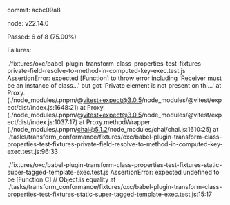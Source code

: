 commit: acbc09a8

node: v22.14.0

Passed: 6 of 8 (75.00%)

Failures:

./fixtures/oxc/babel-plugin-transform-class-properties-test-fixtures-private-field-resolve-to-method-in-computed-key-exec.test.js
AssertionError: expected [Function] to throw error including 'Receiver must be an instance of class…' but got 'Private element is not present on thi…'
    at Proxy.<anonymous> (./node_modules/.pnpm/@vitest+expect@3.0.5/node_modules/@vitest/expect/dist/index.js:1648:21)
    at Proxy.<anonymous> (./node_modules/.pnpm/@vitest+expect@3.0.5/node_modules/@vitest/expect/dist/index.js:1037:17)
    at Proxy.methodWrapper (./node_modules/.pnpm/chai@5.1.2/node_modules/chai/chai.js:1610:25)
    at ./tasks/transform_conformance/fixtures/oxc/babel-plugin-transform-class-properties-test-fixtures-private-field-resolve-to-method-in-computed-key-exec.test.js:96:33

./fixtures/oxc/babel-plugin-transform-class-properties-test-fixtures-static-super-tagged-template-exec.test.js
AssertionError: expected undefined to be [Function C] // Object.is equality
    at ./tasks/transform_conformance/fixtures/oxc/babel-plugin-transform-class-properties-test-fixtures-static-super-tagged-template-exec.test.js:15:17
